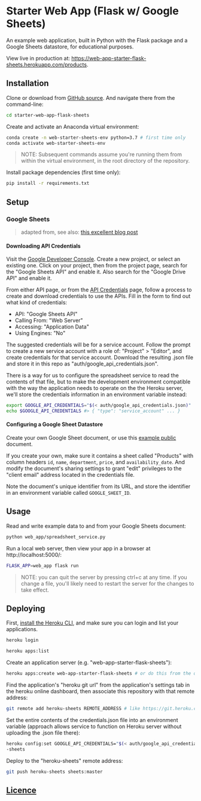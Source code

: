 # Starter Web App (Flask w/ Google Sheets)

An example web application, built in Python with the Flask package and a Google Sheets datastore, for educational purposes.

View live in production at: https://web-app-starter-flask-sheets.herokuapp.com/products.

## Installation

Clone or download from [GitHub source](https://github.com/prof-rossetti/web-app-starter-flask-sheets). And navigate there from the command-line:

```sh
cd starter-web-app-flask-sheets
```

Create and activate an Anaconda virtual environment:

```sh
conda create -n web-starter-sheets-env python=3.7 # first time only
conda activate web-starter-sheets-env
```
> NOTE: Subsequent commands assume you're running them from within the virtual environment, in the root directory of the repository.

Install package dependencies (first time only):

```sh
pip install -r requirements.txt
```

## Setup

### Google Sheets

> adapted from, see also: [this excellent blog post](https://www.twilio.com/blog/2017/02/an-easy-way-to-read-and-write-to-a-google-spreadsheet-in-python.html)

#### Downloading API Credentials

Visit the [Google Developer Console](https://console.developers.google.com/cloud-resource-manager). Create a new project, or select an existing one. Click on your project, then from the project page, search for the "Google Sheets API" and enable it. Also search for the "Google Drive API" and enable it.

From either API page, or from the [API Credentials](https://console.developers.google.com/apis/credentials) page, follow a process to create and download credentials to use the APIs. Fill in the form to find out what kind of credentials:

  + API: "Google Sheets API"
  + Calling From: "Web Server"
  + Accessing: "Application Data"
  + Using Engines: "No"

The suggested credentials will be for a service account. Follow the prompt to create a new service account with a role of: "Project" > "Editor", and create credentials for that service account. Download the resulting .json file and store it in this repo as "auth/google_api_credentials.json".

There is a way for us to configure the spreadsheet service to read the contents of that file, but to make the development environment compatible with the way the application needs to operate on the the Heroku server, we'll store the credentials information in an environment variable instead:

```sh
export GOOGLE_API_CREDENTIALS="$(< auth/google_api_credentials.json)"
echo $GOOGLE_API_CREDENTIALS #> { "type": "service_account" ... }
```

#### Configuring a Google Sheet Datastore

Create your own Google Sheet document, or use this [example public](https://docs.google.com/spreadsheets/d/1_hisQ9kNjmc-cafIasMue6IQG-ql_6TcqFGpVNOkUSE/edit#gid=0) document.

If you create your own, make sure it contains a sheet called "Products" with column headers `id`, `name`, `department`, `price`, and `availability_date`. And modify the document's sharing settings to grant "edit" privileges to the "client email" address located in the credentials file.

Note the document's unique identifier from its URL, and store the identifier in an environment variable called `GOOGLE_SHEET_ID`.

## Usage

Read and write example data to and from your Google Sheets document:

```sh
python web_app/spreadsheet_service.py
```

Run a local web server, then view your app in a browser at http://localhost:5000/:

```sh
FLASK_APP=web_app flask run
```

> NOTE: you can quit the server by pressing ctrl+c at any time. If you change a file, you'll likely need to restart the server for the changes to take effect.


## Deploying

First, [install the Heroku CLI](https://devcenter.heroku.com/articles/heroku-cli#download-and-install), and make sure you can login and list your applications.

```sh
heroku login

heroku apps:list
```

Create an application server (e.g. "web-app-starter-flask-sheets"):

```sh
heroku apps:create web-app-starter-flask-sheets # or do this from the online console
```

Find the application's "heroku git url" from the application's settings tab in the heroku online dashboard, then associate this repository with that remote address:

```sh
git remote add heroku-sheets REMOTE_ADDRESS # like https://git.heroku.com/web-app-starter-flask-sheets.git
```

Set the entire contents of the credentials.json file into an environment variable (approach allows service to function on Heroku server without uploading the .json file there):

```sh
heroku config:set GOOGLE_API_CREDENTIALS="$(< auth/google_api_credentials.json)" -a web-app-starter-flask
-sheets
```

Deploy to the "heroku-sheets" remote address:

```sh
git push heroku-sheets sheets:master
```

## [Licence](/LICENSE.md)
